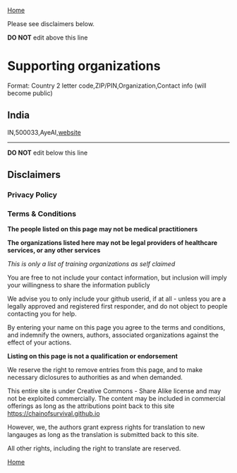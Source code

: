 [Home](https://chainofsurvival.github.io)

Please see disclaimers below.

**DO NOT** edit above this line

# Supporting organizations
Format: Country 2 letter code,ZIP/PIN,Organization,Contact info (will become public)

## India
IN,500033,AyeAI,[website](https://ayeai.xyz/site)


-----------------------------------------
**DO NOT** edit below this line

## Disclaimers
### Privacy Policy
### Terms & Conditions
**The people listed on this page may not be medical practitioners**

**The organizations listed here may not be legal providers of healthcare
services, or any other services**

_This is only a list of training organizations as self claimed_

You are free to not include your contact information, but inclusion will imply
your willingness to share the information publicly

We advise you to only include your github userid, if at all - unless you
are a legally approved and registered first responder, and do not object to
people contacting you for help.

By entering your name on this page you agree to the terms and conditions,
and indemnify the owners, authors, associated organizations against the 
effect of your actions.

**Listing on this page is not a qualification or endorsement**

We reserve the right to remove entries from this page, and to make necessary
diclosures to authorities as and when demanded.

This entire site is under Creative Commons - Share Alike license and may
not be exploited commercially. The content may be included in commercial 
offerings as long as the attributions point back to this site
https://chainofsurvival.github.io

However, we, the authors grant express rights for translation to new
langauges as long as the translation is submitted back to this site.

All other rights, including the right to translate are reserved.

[Home](https://chainofsurvival.github.io)
